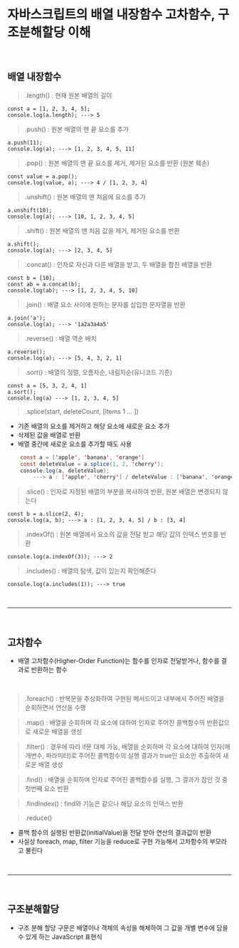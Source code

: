 # 자바스크립트의 배열 내장함수 고차함수, 구조분해할당 이해

<br/>

## 배열 내장함수

> .length() : 현재 원본 배열의 길이

    const a = [1, 2, 3, 4, 5];
    console.log(a.length); ---> 5

> .push() : 원본 배열의 맨 끝 요소를 추가

    a.push(11);
    console.log(a); ---> [1, 2, 3, 4, 5, 11]

> .pop() : 원본 배열의 맨 끝 요소를 제거, 제거된 요소를 반환 (원본 훼손)

    const value = a.pop();
    console.log(value, a); ---> 4 / [1, 2, 3, 4]

> .unshift() : 원본 배열의 맨 처음에 요소를 추가

    a.unshift(10);
    console.log(a); ---> [10, 1, 2, 3, 4, 5]

> .shift() : 원본 배열의 맨 처음 값을 제거, 제거된 요소를 반환

    a.shift();
    console.log(a); ---> [2, 3, 4, 5]

> .concat() : 인자로 자신과 다른 배열을 받고, 두 배열을 합친 배열을 반환

    const b = [10];
    const ab = a.concat(b);
    console.log(ab); ---> [1, 2, 3, 4, 5, 10]

> .join() : 배열 요소 사이에 원하는 문자를 삽입한 문자열을 반환

    a.join('a');
    console.log(a); ---> '1a2a3a4a5'

> .reverse() : 배열 역순 배치

    a.reverse();
    console.log(a); ---> [5, 4, 3, 2, 1]

> .sort() : 배열의 정렬, 오름차순, 내림차순(유니코드 기준)

    const a = [5, 3, 2, 4, 1]
    a.sort();
    console.log(a) ---> [1, 2, 3, 4, 5]

> .splice(start, deleteCount, [items 1 ... ])
- 기존 배열의 요소를 제거하고 해당 요소에 새로운 요소 추가
- 삭제된 값을 배열로 반환
- 배열 중간에 새로운 요소를 추가할 때도 사용

```java
    const a = ['apple', 'banana', 'orange']
    const deleteValue = a.splice(1, 2, 'cherry');
    console.log(a, deleteValue);
        ---> a : ['apple', 'cherry'] / deleteValue : ['banana', 'orange']
```

> .slice() : 인자로 지정된 배열의 부분을 복사하여 반환, 원본 배열은 변경되지 않는다

    const b = a.slice(2, 4);
    console.log(a, b); ---> a : [1, 2, 3, 4, 5] / b : [3, 4]

> .indexOf() : 원본 배열에서 요소의 값을 전달 받고 해당 값의 인덱스 번호를 반환

    console.log(a.indexOf(3)); ---> 2

> .includes() : 배열의 탐색, 값이 있는지 확인해준다

    console.log(a.includes(1)); ---> true

<br>

---

<br>

## 고차함수

-   배열 고차함수(Higher-Order Function)는 함수를 인자로 전달받거나, 함수를 결과로 반환하는 함수

<br/>

> .foreach() : 반복문을 추상화하여 구현된 메서드이고 내부에서 주어진 배열을 순회하면서 연산을 수행

> .map() : 배열을 순회하며 각 요소에 대하여 인자로 주어진 콜백함수의 반환값으로 새로운 배열을 생성

> .filter() : 경우에 따라 if문 대체 가능, 배열을 순회하며 각 요소에 대하여 인자(매개변수, 파라미터)로 주어진 콜백함수의 실행 결과가 true인 요소만 추출하여 새로운 배열 생성

> .find() : 배열을 순회하며 인자로 주어진 콜백함수를 실행, 그 결과가 참인 것 중 첫번째 요소 반환

> .findIndex() : find와 기능은 같으나 해당 요소의 인덱스 반환

> .reduce()
- 콜백 함수의 실행된 반환값(initialValue)을 전달 받아 연산의 결과값이 반환
- 사실상 foreach, map, filter 기능을 reduce로 구현 가능해서 고차함수의 부모라고 불린다

<br>

---

<br>

## 구조분해할당

-   구조 분해 할당 구문은 배열이나 객체의 속성을 해체하여 그 값을 개별 변수에 담을 수 있게 하는 JavaScript 표현식
